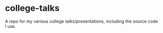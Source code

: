 college-talks
=============

A repo for my various college talks/presentations, including the source code I use.